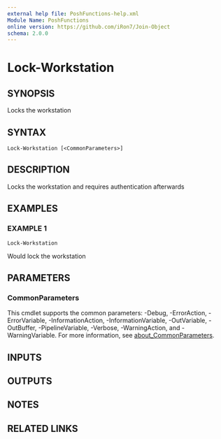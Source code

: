 ```yaml
---
external help file: PoshFunctions-help.xml
Module Name: PoshFunctions
online version: https://github.com/iRon7/Join-Object
schema: 2.0.0
---
```


# Lock-Workstation

## SYNOPSIS
Locks the workstation

## SYNTAX

```
Lock-Workstation [<CommonParameters>]
```

## DESCRIPTION
Locks the workstation and requires authentication afterwards

## EXAMPLES

### EXAMPLE 1
```
Lock-Workstation
```

Would lock the workstation

## PARAMETERS

### CommonParameters
This cmdlet supports the common parameters: -Debug, -ErrorAction, -ErrorVariable, -InformationAction, -InformationVariable, -OutVariable, -OutBuffer, -PipelineVariable, -Verbose, -WarningAction, and -WarningVariable. For more information, see [about_CommonParameters](http://go.microsoft.com/fwlink/?LinkID=113216).

## INPUTS

## OUTPUTS

## NOTES

## RELATED LINKS
